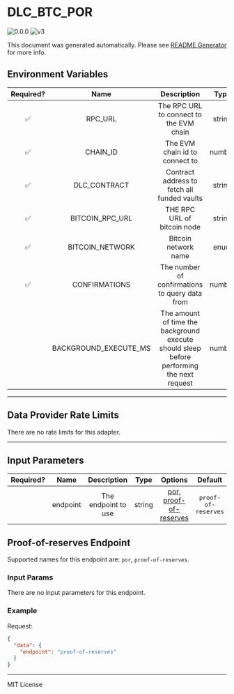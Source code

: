 # DLC_BTC_POR

![0.0.0](https://img.shields.io/github/package-json/v/smartcontractkit/external-adapters-js?filename=packages/sources/dlc-btc-por/package.json) ![v3](https://img.shields.io/badge/framework%20version-v3-blueviolet)

This document was generated automatically. Please see [README Generator](../../scripts#readme-generator) for more info.

## Environment Variables

| Required? |         Name          |                                        Description                                        |  Type  |             Options             |                   Default                    |
| :-------: | :-------------------: | :---------------------------------------------------------------------------------------: | :----: | :-----------------------------: | :------------------------------------------: |
|    ✅     |        RPC_URL        |                          The RPC URL to connect to the EVM chain                          | string |                                 |                                              |
|    ✅     |       CHAIN_ID        |                              The EVM chain id to connect to                               | number |                                 |                   `42161`                    |
|    ✅     |     DLC_CONTRACT      |                        Contract address to fetch all funded vaults                        | string |                                 | `0x20157DBAbb84e3BBFE68C349d0d44E48AE7B5AD2` |
|    ✅     |    BITCOIN_RPC_URL    |                                THE RPC URL of bitcoin node                                | string |                                 |                                              |
|    ✅     |    BITCOIN_NETWORK    |                                   Bitcoin network name                                    |  enum  | `mainnet`, `regtest`, `testnet` |                  `mainnet`                   |
|    ✅     |     CONFIRMATIONS     |                      The number of confirmations to query data from                       | number |                                 |                     `6`                      |
|           | BACKGROUND_EXECUTE_MS | The amount of time the background execute should sleep before performing the next request | number |                                 |                   `10000`                    |

---

## Data Provider Rate Limits

There are no rate limits for this adapter.

---

## Input Parameters

| Required? |   Name   |     Description     |  Type  |                                       Options                                        |       Default       |
| :-------: | :------: | :-----------------: | :----: | :----------------------------------------------------------------------------------: | :-----------------: |
|           | endpoint | The endpoint to use | string | [por](#proof-of-reserves-endpoint), [proof-of-reserves](#proof-of-reserves-endpoint) | `proof-of-reserves` |

## Proof-of-reserves Endpoint

Supported names for this endpoint are: `por`, `proof-of-reserves`.

### Input Params

There are no input parameters for this endpoint.

### Example

Request:

```json
{
  "data": {
    "endpoint": "proof-of-reserves"
  }
}
```

---

MIT License
